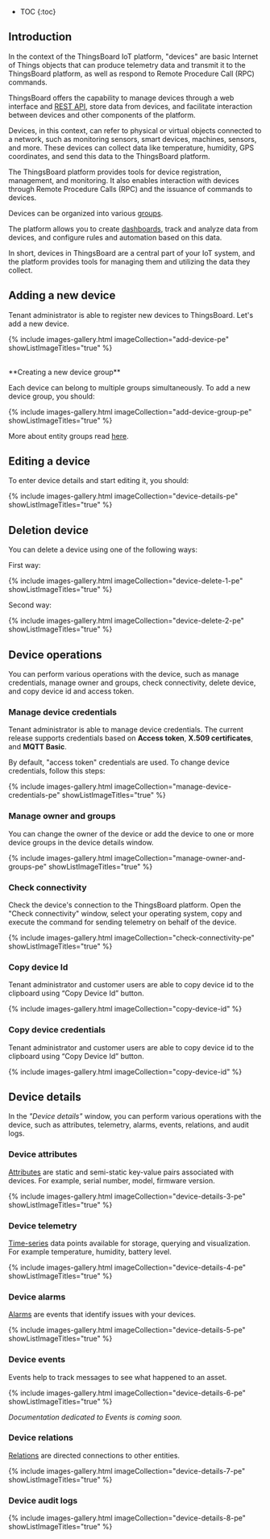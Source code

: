* TOC
{:toc}

## Introduction

In the context of the ThingsBoard IoT platform, "devices" are basic Internet of Things objects that can produce telemetry data and transmit it to the ThingsBoard platform, as well as respond to Remote Procedure Call (RPC) commands.

ThingsBoard offers the capability to manage devices through a web interface and [REST API](/docs/{{docsPrefix}}reference/rest-api/), store data from devices, and facilitate interaction between devices and other components of the platform.

Devices, in this context, can refer to physical or virtual objects connected to a network, such as monitoring sensors, smart devices, machines, sensors, and more. These devices can collect data like temperature, humidity, GPS coordinates, and send this data to the ThingsBoard platform.

The ThingsBoard platform provides tools for device registration, management, and monitoring. It also enables interaction with devices through Remote Procedure Calls (RPC) and the issuance of commands to devices.

Devices can be organized into various [groups](/docs/{{docsPrefix}}user-guide/groups/).

The platform allows you to create [dashboards](/docs/{{docsPrefix}}user-guide/dashboards/), track and analyze data from devices, and configure rules and automation based on this data.

In short, devices in ThingsBoard are a central part of your IoT system, and the platform provides tools for managing them and utilizing the data they collect.

## Adding a new device

Tenant administrator is able to register new devices to ThingsBoard. Let's add a new device.

{% include images-gallery.html imageCollection="add-device-pe" showListImageTitles="true" %}

<br>
**Creating a new device group**

Each device can belong to multiple groups simultaneously. To add a new device group, you should:

{% include images-gallery.html imageCollection="add-device-group-pe" showListImageTitles="true" %}

More about entity groups read [here](/docs/{{docsPrefix}}user-guide/groups/).

## Editing a device

To enter device details and start editing it, you should:

{% include images-gallery.html imageCollection="device-details-pe" showListImageTitles="true" %}

## Deletion device

You can delete a device using one of the following ways:

First way:

{% include images-gallery.html imageCollection="device-delete-1-pe" showListImageTitles="true" %}

Second way:

{% include images-gallery.html imageCollection="device-delete-2-pe" showListImageTitles="true" %}

## Device operations

You can perform various operations with the device, such as manage credentials, manage owner and groups, check connectivity, delete device, and copy device id and access token.

### Manage device credentials

Tenant administrator is able to manage device credentials. The current release supports credentials based on **Access token**, **X.509 certificates**, and **MQTT Basic**.

By default, "access token" credentials are used. To change device credentials, follow this steps:

{% include images-gallery.html imageCollection="manage-device-credentials-pe" showListImageTitles="true" %}

### Manage owner and groups

You can change the owner of the device or add the device to one or more device groups in the device details window.

{% include images-gallery.html imageCollection="manage-owner-and-groups-pe" showListImageTitles="true" %}

### Check connectivity

Check the device's connection to the ThingsBoard platform. Open the "Check connectivity" window, select your operating system, copy and execute the command for sending telemetry on behalf of the device.

{% include images-gallery.html imageCollection="check-connectivity-pe" showListImageTitles="true" %}

### Copy device Id

Tenant administrator and customer users are able to copy device id to the clipboard using “Copy Device Id” button.

{% include images-gallery.html imageCollection="copy-device-id" %}

### Copy device credentials

Tenant administrator and customer users are able to copy device id to the clipboard using “Copy Device Id” button.

{% include images-gallery.html imageCollection="copy-device-id" %}



## Device details

In the _"Device details"_ window, you can perform various operations with the device, such as attributes, telemetry, alarms, events, relations, and audit logs.

### Device attributes

[Attributes](/docs/{{docsPrefix}}user-guide/attributes/) are static and semi-static key-value pairs associated with devices.
For example, serial number, model, firmware version.

{% include images-gallery.html imageCollection="device-details-3-pe" showListImageTitles="true" %}

### Device telemetry

[Time-series](/docs/{{docsPrefix}}user-guide/telemetry/) data points available for storage, querying and visualization. For example temperature, humidity, battery level.

{% include images-gallery.html imageCollection="device-details-4-pe" showListImageTitles="true" %}

### Device alarms

[Alarms](/docs/{{docsPrefix}}user-guide/alarms/) are events that identify issues with your devices.

{% include images-gallery.html imageCollection="device-details-5-pe" showListImageTitles="true" %}

### Device events

Events help to track messages to see what happened to an asset.

{% include images-gallery.html imageCollection="device-details-6-pe" showListImageTitles="true" %}

_Documentation dedicated to Events is coming soon._

### Device relations

[Relations](/docs/{{docsPrefix}}user-guide/entities-and-relations/#relations) are directed connections to other entities.

{% include images-gallery.html imageCollection="device-details-7-pe" showListImageTitles="true" %}

### Device audit logs

{% include images-gallery.html imageCollection="device-details-8-pe" showListImageTitles="true" %}
